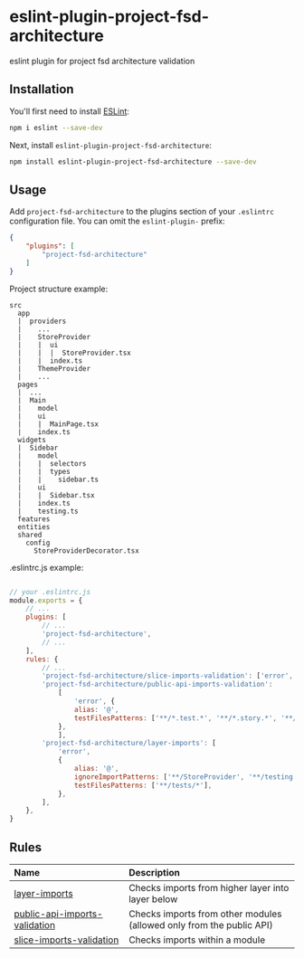 # eslint-plugin-project-fsd-architecture

eslint plugin for project fsd architecture validation

## Installation

You'll first need to install [ESLint](https://eslint.org/):

```sh
npm i eslint --save-dev
```

Next, install `eslint-plugin-project-fsd-architecture`:

```sh
npm install eslint-plugin-project-fsd-architecture --save-dev
```

## Usage

Add `project-fsd-architecture` to the plugins section of your `.eslintrc` configuration file. You can omit the `eslint-plugin-` prefix:

```json
{
    "plugins": [
        "project-fsd-architecture"
    ]
}
```

Project structure example:

```
src
  app
  |  providers
  |    ...
  |    StoreProvider
  |    |  ui
  |    |  |  StoreProvider.tsx
  |    |  index.ts
  |    ThemeProvider
  |    ...
  pages
  |  ...
  |  Main
  |    model
  |    ui
  |    |  MainPage.tsx
  |    index.ts
  widgets
  |  Sidebar
  |    model
  |    |  selectors
  |    |  types
  |    |    sidebar.ts
  |    ui
  |    |  Sidebar.tsx
  |    index.ts
  |    testing.ts
  features
  entities    
  shared
    config
      StoreProviderDecorator.tsx
```

.eslintrc.js example:

```js

// your .eslintrc.js
module.exports = {
    // ...
    plugins: [
        // ...
        'project-fsd-architecture',
        // ...
    ],
    rules: {
        // ...
        'project-fsd-architecture/slice-imports-validation': ['error', { alias: '@' }],
        'project-fsd-architecture/public-api-imports-validation':
            [
                'error', {
                alias: '@',
                testFilesPatterns: ['**/*.test.*', '**/*.story.*', '**/StoreProviderDecorator.tsx'],
            },
            ],
        'project-fsd-architecture/layer-imports': [
            'error',
            {
                alias: '@',
                ignoreImportPatterns: ['**/StoreProvider', '**/testing', '**/router'],
                testFilesPatterns: ['**/tests/*'],
            },
        ],
    },
}

```

## Rules 

<!-- begin auto-generated rules list -->

| Name                                                                         | Description                                                          |
| :--------------------------------------------------------------------------- | :------------------------------------------------------------------- |
| [layer-imports](docs/rules/layer-imports.md)                                 | Checks imports from higher layer into layer below                    |
| [public-api-imports-validation](https://github.com/PavloPichuzhkin/eslint-plugin-project-fsd-architecture/blob/master/docs/rules/public-api-imports-validation.md) | Checks imports from other modules (allowed only from the public API) |
| [slice-imports-validation](https://github.com/PavloPichuzhkin/eslint-plugin-project-fsd-architecture/blob/master/docs/rules/slice-imports-validation.md)           | Checks imports within a module                                       |

<!-- end auto-generated rules list -->


